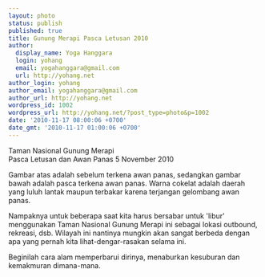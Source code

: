 ```yaml
---
layout: photo
status: publish
published: true
title: Gunung Merapi Pasca Letusan 2010
author:
  display_name: Yoga Hanggara
  login: yohang
  email: yogahanggara@gmail.com
  url: http://yohang.net
author_login: yohang
author_email: yogahanggara@gmail.com
author_url: http://yohang.net
wordpress_id: 1002
wordpress_url: http://yohang.net/?post_type=photo&p=1002
date: '2010-11-17 08:00:06 +0700'
date_gmt: '2010-11-17 01:00:06 +0700'
---
```

Taman Nasional Gunung Merapi  
Pasca Letusan dan Awan Panas 5 November 2010

Gambar atas adalah sebelum terkena awan panas, sedangkan gambar bawah adalah pasca terkena awan panas. Warna cokelat adalah daerah yang luluh lantak maupun terbakar karena terjangan gelombang awan panas.

Nampaknya untuk beberapa saat kita harus bersabar untuk 'libur' menggunakan Taman Nasional Gunung Merapi ini sebagai lokasi outbound, rekreasi, dsb. Wilayah ini nantinya mungkin akan sangat berbeda dengan apa yang pernah kita lihat-dengar-rasakan selama ini.

Beginilah cara alam memperbarui dirinya, menaburkan kesuburan dan kemakmuran dimana-mana.


